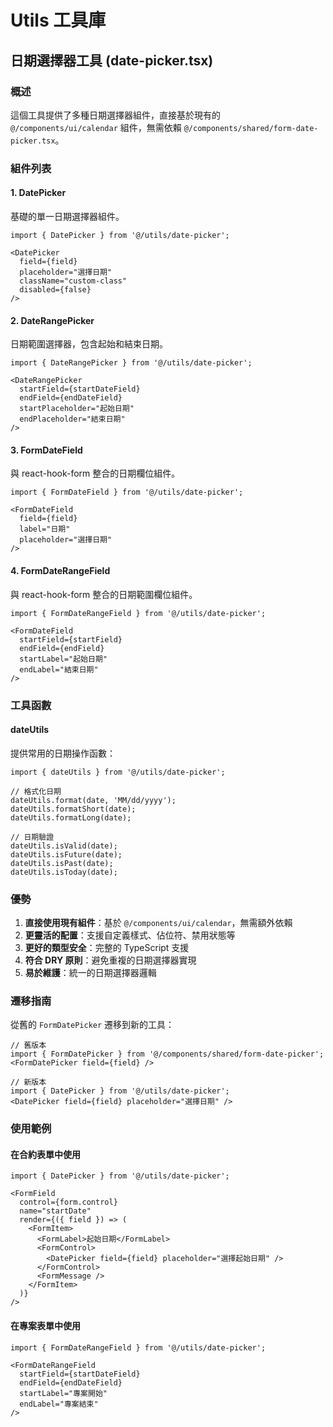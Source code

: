# Utils 工具庫

## 日期選擇器工具 (date-picker.tsx)

### 概述
這個工具提供了多種日期選擇器組件，直接基於現有的 `@/components/ui/calendar` 組件，無需依賴 `@/components/shared/form-date-picker.tsx`。

### 組件列表

#### 1. DatePicker
基礎的單一日期選擇器組件。

```tsx
import { DatePicker } from '@/utils/date-picker';

<DatePicker 
  field={field} 
  placeholder="選擇日期"
  className="custom-class"
  disabled={false}
/>
```

#### 2. DateRangePicker
日期範圍選擇器，包含起始和結束日期。

```tsx
import { DateRangePicker } from '@/utils/date-picker';

<DateRangePicker
  startField={startDateField}
  endField={endDateField}
  startPlaceholder="起始日期"
  endPlaceholder="結束日期"
/>
```

#### 3. FormDateField
與 react-hook-form 整合的日期欄位組件。

```tsx
import { FormDateField } from '@/utils/date-picker';

<FormDateField
  field={field}
  label="日期"
  placeholder="選擇日期"
/>
```

#### 4. FormDateRangeField
與 react-hook-form 整合的日期範圍欄位組件。

```tsx
import { FormDateRangeField } from '@/utils/date-picker';

<FormDateField
  startField={startField}
  endField={endField}
  startLabel="起始日期"
  endLabel="結束日期"
/>
```

### 工具函數

#### dateUtils
提供常用的日期操作函數：

```tsx
import { dateUtils } from '@/utils/date-picker';

// 格式化日期
dateUtils.format(date, 'MM/dd/yyyy');
dateUtils.formatShort(date);
dateUtils.formatLong(date);

// 日期驗證
dateUtils.isValid(date);
dateUtils.isFuture(date);
dateUtils.isPast(date);
dateUtils.isToday(date);
```

### 優勢

1. **直接使用現有組件**：基於 `@/components/ui/calendar`，無需額外依賴
2. **更靈活的配置**：支援自定義樣式、佔位符、禁用狀態等
3. **更好的類型安全**：完整的 TypeScript 支援
4. **符合 DRY 原則**：避免重複的日期選擇器實現
5. **易於維護**：統一的日期選擇器邏輯

### 遷移指南

從舊的 `FormDatePicker` 遷移到新的工具：

```tsx
// 舊版本
import { FormDatePicker } from '@/components/shared/form-date-picker';
<FormDatePicker field={field} />

// 新版本
import { DatePicker } from '@/utils/date-picker';
<DatePicker field={field} placeholder="選擇日期" />
```

### 使用範例

#### 在合約表單中使用
```tsx
import { DatePicker } from '@/utils/date-picker';

<FormField
  control={form.control}
  name="startDate"
  render={({ field }) => (
    <FormItem>
      <FormLabel>起始日期</FormLabel>
      <FormControl>
        <DatePicker field={field} placeholder="選擇起始日期" />
      </FormControl>
      <FormMessage />
    </FormItem>
  )}
/>
```

#### 在專案表單中使用
```tsx
import { FormDateRangeField } from '@/utils/date-picker';

<FormDateRangeField
  startField={startDateField}
  endField={endDateField}
  startLabel="專案開始"
  endLabel="專案結束"
/>
```
